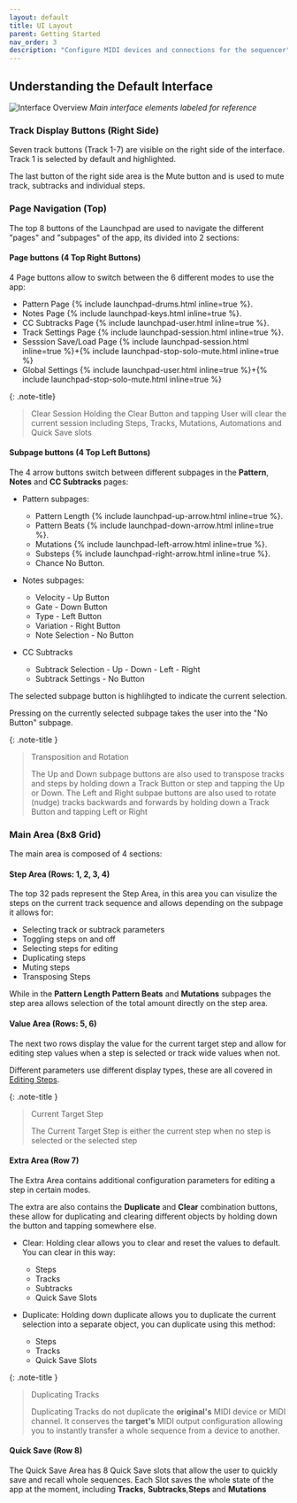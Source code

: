 ```yaml
---
layout: default
title: UI Layout
parent: Getting Started
nav_order: 3
description: "Configure MIDI devices and connections for the sequencer"
---
```

## Understanding the Default Interface

![Interface Overview](docs/img/interface-overview-labeled.jpg)
*Main interface elements labeled for reference*

### Track Display Buttons (Right Side)

Seven track buttons (Track 1-7) are visible on the right side of the interface. Track 1 is selected by default and highlighted.

The last button of the right side area is the Mute button and is used to mute track, subtracks and individual steps.

### Page Navigation (Top)

The top 8 buttons of the Launchpad are used to navigate the different "pages" and "subpages" of the app, its divided into 2 sections:

#### Page buttons (4 Top Right Buttons)

4 Page buttons allow to switch between the 6 different modes to use the app:

- Pattern Page  {% include launchpad-drums.html inline=true %}.
- Notes Page  {% include launchpad-keys.html inline=true %}.
- CC Subtracks Page  {% include launchpad-user.html inline=true %}.
- Track Settings Page  {% include launchpad-session.html inline=true %}.
- Sesssion Save/Load Page {% include launchpad-session.html inline=true %}+{% include launchpad-stop-solo-mute.html inline=true %}
- Global Settings {% include launchpad-user.html inline=true %}+{% include launchpad-stop-solo-mute.html inline=true %}

{: .note-title}
> Clear Session
> Holding the Clear Button and tapping User will clear the current session including Steps, Tracks, Mutations, Automations and Quick Save slots

#### Subpage buttons (4 Top Left Buttons)

The 4 arrow buttons switch between different subpages in the **Pattern**, **Notes** and **CC Subtracks** pages:

- Pattern subpages:
  - Pattern Length {% include launchpad-up-arrow.html inline=true %}.
  - Pattern Beats {% include launchpad-down-arrow.html inline=true %}.
  - Mutations {% include launchpad-left-arrow.html inline=true %}.
  - Substeps {% include launchpad-right-arrow.html inline=true %}.
  - Chance No Button.

- Notes subpages:
  - Velocity - Up Button
  - Gate - Down Button
  - Type - Left Button
  - Variation - Right Button
  - Note Selection - No Button

- CC Subtracks
  - Subtrack Selection - Up - Down - Left - Right
  - Subtrack Settings - No Button

The selected subpage button is highlihgted to indicate the current selection.

Pressing on the currently selected subpage takes the user into the "No Button" subpage.

{: .note-title }
> Transposition and Rotation
>
> The Up and Down subpage buttons are also used to transpose tracks and steps by holding down a Track Button or step and tapping the Up or Down.
> The Left and Right subpae buttons are also used to rotate (nudge) tracks backwards and forwards by holding down a Track Button and tapping Left or Right

### Main Area (8x8 Grid)

The main area is composed of 4 sections:

#### Step Area (Rows: 1, 2, 3, 4)

The top 32 pads represent the Step Area, in this area you can visulize the steps on the current track sequence and allows depending on the subpage it allows for:

- Selecting track or subtrack parameters
- Toggling steps on and off
- Selecting steps for editing
- Duplicating steps
- Muting steps
- Transposing Steps

While in the **Pattern Length** **Pattern Beats** and **Mutations** subpages the step area allows selection of the total amount directly on the step area.

#### Value Area (Rows: 5, 6)

The next two rows display the value for the current target step and allow for editing step values when a step is selected or track wide values when not.

Different parameters use different display types, these are all covered in [Editing Steps](../sequencer/basic-editing.md).

{: .note-title }
> Current Target Step
>
> The Current Target Step is either the current step when no step is selected or the selected step

#### Extra Area (Row 7)

The Extra Area contains additional configuration parameters for editing a step in certain modes.

The extra are also contains the **Duplicate** and **Clear** combination buttons, these allow for duplicating and clearing different objects by holding down the button and tapping somewhere else.

- Clear: Holding clear allows you to clear and reset the values to default. You can clear in this way:
  - Steps
  - Tracks
  - Subtracks
  - Quick Save Slots

- Duplicate: Holding down duplicate allows you to duplicate the current selection into a separate object, you can duplicate using this method:
  - Steps
  - Tracks
  - Quick Save Slots

{: .note-title }
> Duplicating Tracks
>
> Duplicating Tracks do not duplicate the **original's** MIDI device or MIDI channel.
> It conserves the **target's** MIDI output configuration allowing you to instantly transfer a whole sequence from a device to another.

#### Quick Save (Row 8)

The Quick Save Area has 8 Quick Save slots that allow the user to quickly save and recall whole sequences.
Each Slot saves the whole state of the app at the moment, including **Tracks**, **Subtracks**,**Steps** and **Mutations**
